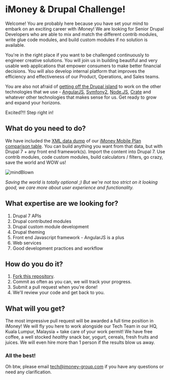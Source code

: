# iMoney & Drupal Challenge!

Welcome! You are probably here because you have set your mind to embark on an exciting career with iMoney! We are looking for Senior Drupal Developers who are able to mix and match the different contrib modules, write glue code modules, and build custom modules if no solution is available.

You're in the right place if you want to be challenged continuously to engineer creative solutions. You will join us in building beautiful and very usable web applications that empower consumers to make better financial decisions. You will also develop internal platform that improves the efficiency and effectiveness of our Product, Operations, and Sales teams.

You are also not afraid of [getting off the Drupal island](http://www.garfieldtech.com/blog/off-the-island-2013) to work on the other technologies that we use - [AngularJS](https://angularjs.org/), [Symfony2](http://symfony.com), [Node.JS](http://nodejs.org/), [Crate](https://crate.io/) and whatever other technologies that makes sense for us. Get ready to grow and expand your horizons.

Excited?!! Step right in!

## What do you need to do?

We have included the [XML data dump](https://github.com/iMoneyTech/drupal-imoney-challenge/blob/master/imoneymobileplans.xml) of our [iMoney Mobile Plan comparison table](http://www.imoney.my/mobile-plan-comparison). You can build anything you want from that data, but with Drupal 7 + any front end framework(s). Import the content into Drupal 7. Use contrib modules, code custom modules, build calculators / filters, go crazy, save the world and WOW us!

![mindBlown](http://i2.kym-cdn.com/photos/images/newsfeed/000/357/026/2ff.gif)

*Saving the world is totally optional ;) But we're not too strict on it looking good, we care more about user experience and functionality.*

## What expertise are we looking for?

1. Drupal 7 APIs
2. Drupal contributed modules
3. Drupal custom module development
4. Drupal theming
5. Front end Javascript framework - AngularJS is a plus
6. Web services
7. Good development practices and workflow

## How do you do it?

1. [Fork this repository](https://github.com/iMoneyTech/drupal-imoney-challenge/fork).
2. Commit as often as you can, we will track your progress.
3. Submit a pull request when you're done!
4. We'll review your code and get back to you.

## What will you get?

The most impressive pull request will be awarded a full time position in iMoney! We will fly you here to work alongside our Tech Team in our HQ, Kuala Lumpur, Malaysia + take care of your work permit! We have free coffee, a well stocked *healthy* snack bar, yogurt, cereals, fresh fruits and juices. We will even hire more than 1 person if the results blow us away.

### All the best!

Oh btw, please email [tech@imoney-group.com](mailto:tech@imoney-group.com) if you have any questions or need any clarification.
